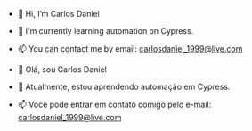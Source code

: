 - 👋 Hi, I’m Carlos Daniel
- 🌱 I'm currently learning automation on Cypress.
- 📫 You can contact me by email: carlosdaniel_1999@live.com


- 👋 Olá, sou Carlos Daniel
- 🌱 Atualmente, estou aprendendo automação em Cypress.
- 📫 Você pode entrar em contato comigo pelo e-mail: carlosdaniel_1999@live.com
